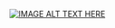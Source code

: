 [![IMAGE ALT TEXT HERE](https://img.youtube.com/vi/8AYeCqZ0im8/0.jpg)](https://www.youtube.com/watch?v=8AYeCqZ0im8)
